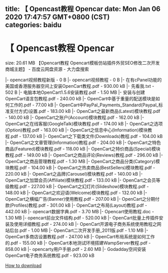 
title: 【 Opencast教程 Opencar
date: Mon Jan 06 2020 17:47:57 GMT+0800 (CST)    
categories: baidu
---

# 【 Opencast教程 Opencar
size: 20.61 MB
 【Opencart教程 Opencart模板仿站插件外贸SEO修改二次开发商城主题】 - 百度云网盘资源 - 大力盘搜索
 
|- opencart视频教程新版 - 0 B
|- opencart视频教程 - 0 B
|- 在有cPanel功能的美国或香港服务器空间上安装OpenCart教程.pdf - 930.00 kB
|- 先看我.txt - 502 B
|- 电脑本地OpenCart1.5.6安装教程.pdf - 1.50 MB
|- 安装与创建OpenCart语言包教程.pdf - 240.00 kB
|- OpenCart中基于重量的配送模块是如何工作的.pdf - 77.00 kB
|- OpenCart中PayPal_Payments_Standard(Paypal_标准支付方式)设置.pdf - 183.00 kB
|- OpenCart之最新商品(Latest)模块教程.pdf - 140.00 kB
|- OpenCart之账户(Account)模块教程.pdf - 162.00 kB
|- OpenCart之在线客服(GoogleTalk)模块教程.pdf - 174.00 kB
|- OpenCart之选项(Option)教程.pdf - 163.00 kB
|- OpenCart之信息中心(Information)模块教程.pdf - 137.00 kB
|- OpenCart之下载类文件(Downloads)教程.pdf - 104.00 kB
|- OpenCart之文章管理(Information)教程.pdf - 204.00 kB
|- OpenCart之特色商品(Featured)模块教程.pdf - 118.00 kB
|- OpenCart之特价商品(Special)模块教程.pdf - 149.00 kB
|- OpenCart之商品评论(Reviews)教程.pdf - 296.00 kB
|- OpenCart之商品管理教程.pdf - 1.30 MB
|- OpenCart之商品分类(Category)模块教程.pdf - 104.00 kB
|- OpenCart之热卖商品(BestSellers)模块教程.pdf - 220.00 kB
|- OpenCart之品牌(Carousel)模块教程.pdf - 140.00 kB
|- OpenCart之加盟会员(Affiliate)模块教程.pdf - 133.00 kB
|- OpenCart之会员等级教程.pdf - 227.00 kB
|- OpenCart之幻灯片(Slideshow)模块教程.pdf - 148.00 kB
|- OpenCart之欢迎语(Welcome)模块教程.pdf - 132.00 kB
|- OpenCart之横幅广告(Banner)使用教程.pdf - 207.00 kB
|- OpenCart之分期付款(Profiles)教程.pdf - 301.00 kB
|- OpenCart之布局(Layout)教程.pdf - 442.00 kB
|- opencart数据字典.pdf - 3.70 MB
|- Opencart使用教程.doc - 1.30 MB
|- opencart前台文件结构.pdf - 520.00 kB
|- OpenCart批量上传插件安装及使用详细教程.pdf - 274.00 kB
|- OpenCart开源电子商务系统使用教程之网站后台.pdf - 1.00 MB
|- OpenCart二次开发手册_2011版.pdf - 1.10 MB
|- OpenCart多商店设置教程.pdf - 247.00 kB
|- OpenCart布局系统是如何工作的.pdf - 155.00 kB
|- OpenCart本地测试环境搭建WampServer教程.pdf - 858.00 kB
|- opencarty用户手册.pdf - 2.60 MB
|- Godadday空间安装OpenCart电子商务系统教程.pdf - 923.00 kB

[How to download](https://bpcam.bemobtrk.com/go/2ceec3aa-1ca2-46d6-b9ff-aaa5c184517c?jno=3884)